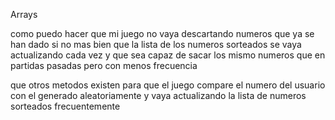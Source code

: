 
Arrays

como puedo hacer que mi juego no vaya descartando numeros que ya se han dado si no mas bien que la lista de los numeros sorteados se vaya actualizando cada vez y que sea capaz de sacar los mismo numeros que en partidas pasadas pero con menos frecuencia

que otros metodos existen para que el juego compare el numero del usuario con el generado aleatoriamente y vaya actualizando la lista de numeros sorteados frecuentemente